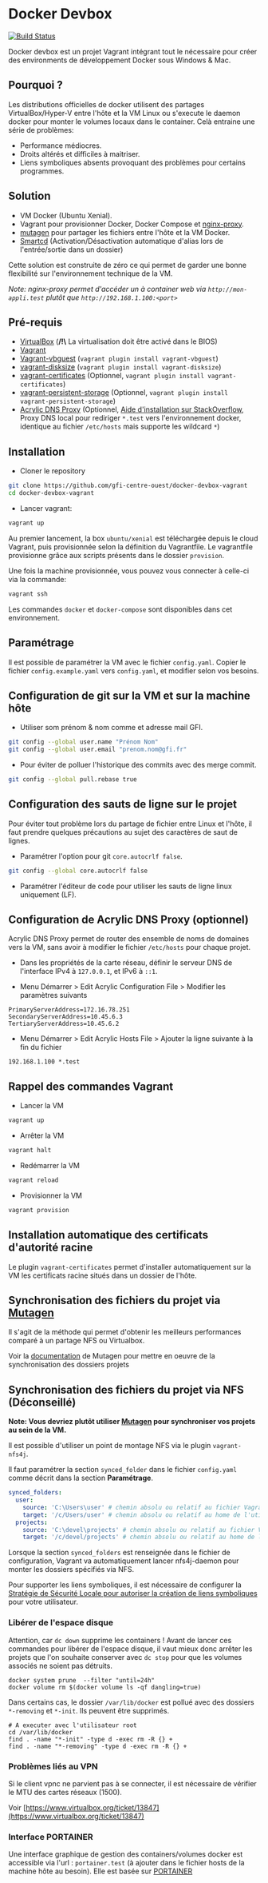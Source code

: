 # Docker Devbox

[![Build Status](https://img.shields.io/travis/gfi-centre-ouest/docker-devbox-vagrant.svg?style=flat-square)](https://travis-ci.org/gfi-centre-ouest/docker-devbox-vagrant)

Docker devbox est un projet Vagrant intégrant tout le nécessaire pour créer des environments de développement Docker 
sous Windows & Mac.

## Pourquoi ?

Les distributions officielles de docker utilisent des partages VirtualBox/Hyper-V entre l'hôte et la VM Linux ou 
s'execute le daemon docker pour monter le volumes locaux dans le container. Celà entraine une série de problèmes:

- Performance médiocres.
- Droits altérés et difficiles à maitriser.
- Liens symboliques absents provoquant des problèmes pour certains programmes.

## Solution

- VM Docker (Ubuntu Xenial).
- Vagrant pour provisionner Docker, Docker Compose et [nginx-proxy](https://github.com/jwilder/nginx-proxy).
- [mutagen](https://mutagen.io) pour partager les fichiers entre l'hôte et la VM Docker.
- [Smartcd](https://github.com/cxreg/smartcd) (Activation/Désactivation automatique d'alias lors de l'entrée/sortie dans un dossier)

Cette solution est construite de zéro ce qui permet de garder une bonne flexibilité sur l'environnement technique de la VM.

*Note: nginx-proxy permet d'accéder un à container web via `http://mon-appli.test` plutôt que `http://192.168.1.100:<port>`*

## Pré-requis
- [VirtualBox](https://www.virtualbox.org/) (**/!\\** La virtualisation doit être activé dans le BIOS)
- [Vagrant](https://www.vagrantup.com/)
- [Vagrant-vbguest](https://github.com/dotless-de/vagrant-vbguest) (`vagrant plugin install vagrant-vbguest`)
- [vagrant-disksize](https://github.com/sprotheroe/vagrant-disksize) (`vagrant plugin install vagrant-disksize`)
- [vagrant-certificates](https://github.com/gfi-centre-ouest/vagrant-certificates) (Optionnel, `vagrant plugin install vagrant-certificates`)
- [vagrant-persistent-storage](https://github.com/kusnier/vagrant-persistent-storage) (Optionnel, `vagrant plugin install vagrant-persistent-storage`)
- [Acrylic DNS Proxy](https://sourceforge.net/projects/acrylic) (Optionnel, [Aide d'installation sur StackOverflow](https://stackoverflow.com/questions/138162/wildcards-in-a-windows-hosts-file#answer-9695861), Proxy DNS local pour rediriger `*.test` vers 
l'environnement docker, identique au fichier `/etc/hosts` mais supporte les wildcard `*`)

## Installation

- Cloner le repository

```bash
git clone https://github.com/gfi-centre-ouest/docker-devbox-vagrant
cd docker-devbox-vagrant
```

- Lancer vagrant:

```bash
vagrant up
```

Au premier lancement, la box `ubuntu/xenial` est téléchargée depuis le cloud Vagrant, puis provisionnée selon la 
définition du Vagrantfile. Le vagrantfile provisionne grâce aux scripts présents dans le dossier `provision`.

Une fois la machine provisionnée, vous pouvez vous connecter à celle-ci via la commande:

```bash
vagrant ssh
```

Les commandes `docker` et `docker-compose` sont disponibles dans cet environnement.

## Paramétrage

Il est possible de paramétrer la VM avec le fichier `config.yaml`. Copier le fichier `config.example.yaml` vers 
`config.yaml`, et modifier selon vos besoins.

## Configuration de git sur la VM et sur la machine hôte

* Utiliser som prénom & nom comme et adresse mail GFI.

```bash
git config --global user.name "Prénom Nom"
git config --global user.email "prenom.nom@gfi.fr"
```

* Pour éviter de polluer l'historique des commits avec des merge commit.

```bash
git config --global pull.rebase true
```

## Configuration des sauts de ligne sur le projet

Pour éviter tout problème lors du partage de fichier entre Linux et l'hôte, il faut prendre quelques précautions au 
sujet des caractères de saut de lignes.

- Paramétrer l'option pour git `core.autocrlf false`.

```bash
git config --global core.autocrlf false
```

- Paramétrer l'éditeur de code pour utiliser les sauts de ligne linux uniquement (LF).

## Configuration de Acrylic DNS Proxy (optionnel)

Acrylic DNS Proxy permet de router des ensemble de noms de domaines vers la VM, sans avoir à modifier le fichier 
`/etc/hosts` pour chaque projet.

- Dans les propriétés de la carte réseau, définir le serveur DNS de l'interface IPv4 à `127.0.0.1`, et IPv6 à `::1`.

- Menu Démarrer > Edit Acrylic Configuration File > Modifier les paramètres suivants

```
PrimaryServerAddress=172.16.78.251
SecondaryServerAddress=10.45.6.3
TertiaryServerAddress=10.45.6.2
```

- Menu Démarrer > Edit Acrylic Hosts File > Ajouter la ligne suivante à la fin du fichier

```
192.168.1.100 *.test
```

## Rappel des commandes Vagrant

- Lancer la VM

```bash
vagrant up
```

- Arrêter la VM
```bash
vagrant halt
```

- Redémarrer la VM
```bash
vagrant reload
```

- Provisionner la VM
```bash
vagrant provision
```

## Installation automatique des certificats d'autorité racine

Le plugin `vagrant-certificates` permet d'installer automatiquement sur la VM les certificats racine situés dans un 
dossier de l'hôte.

## Synchronisation des fichiers du projet via [Mutagen](https://mutagen.io)

Il s'agit de la méthode qui permet d'obtenir les meilleurs performances comparé à un partage NFS ou Virtualbox.

Voir la [documentation](https://mutagen.io) de Mutagen pour mettre en oeuvre de la synchronisation des dossiers projets

## Synchronisation des fichiers du projet via NFS (Déconseillé)

**Note: Vous devriez plutôt utiliser [Mutagen](https://mutagen.io/) pour synchroniser vos projets au sein de la VM.**

Il est possible d'utiliser un point de montage NFS via le plugin `vagrant-nfs4j`.

Il faut paramétrer la section `synced_folder` dans le fichier `config.yaml` comme décrit dans la section **Paramétrage**.

```yml
synced_folders:
  user:
    source: 'C:\Users\user' # chemin absolu ou relatif au fichier Vagrantfile
    target: '/c/Users/user' # chemin absolu ou relatif au home de l'utilisateur de la VM
  projects:
    source: 'C:\devel\projects' # chemin absolu ou relatif au fichier Vagrantfile
    target: '/c/devel/projects' # chemin absolu ou relatif au home de l'utilisateur de la VM
```

Lorsque la section `synced_folders` est renseignée dans le fichier de configuration, Vagrant va automatiquement 
lancer nfs4j-daemon pour monter les dossiers spécifiés via NFS.

Pour supporter les liens symboliques, il est nécessaire de configurer la [Stratégie de Sécurité Locale pour autoriser la création de liens symboliques](https://github.com/gfi-centre-ouest/nfs4j-daemon#symbolic-links-support-on-windows) 
pour votre utilisateur.

### Libérer de l'espace disque

Attention, car `dc down` supprime les containers ! Avant de lancer ces commandes pour libérer de l'espace disque,
il vaut mieux donc arrêter les projets que l'on souhaite conserver avec `dc stop` pour que les volumes associés
ne soient pas détruits.

 ```
 docker system prune  --filter "until=24h"
 docker volume rm $(docker volume ls -qf dangling=true)
 ```

 Dans certains cas, le dossier `/var/lib/docker` est pollué avec des dossiers `*-removing` et `*-init`. Ils peuvent être supprimés.

 ```
 # A executer avec l'utilisateur root
 cd /var/lib/docker
 find . -name "*-init" -type d -exec rm -R {} +
 find . -name "*-removing" -type d -exec rm -R {} +
 ``` 

### Problèmes liés au VPN

Si le client vpnc ne parvient pas à se connecter, il est nécessaire de vérifier le MTU des cartes réseaux (1500).

Voir [https://www.virtualbox.org/ticket/13847](https://www.virtualbox.org/ticket/13847)

### Interface PORTAINER

Une interface graphique de gestion des containers/volumes docker est accessible via l'url : `portainer.test` (à ajouter dans le fichier hosts de la machine hôte au besoin).
Elle est basée sur [PORTAINER](https://portainer.readthedocs.io/en/stable/index.html) 
